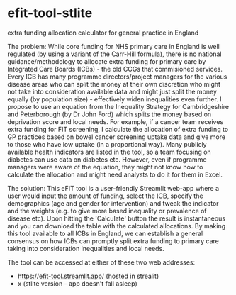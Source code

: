 # efit-tool-stlite
extra funding allocation calculator for general practice in England

The problem: While core funding for NHS primary care in England is well regulated (by using a variant of the Carr-Hill formula), there is no national guidance/methodology to allocate extra funding for primary care by Integrated Care Boards (ICBs) - the old CCGs that commisioned services. Every ICB has many programme directors/project managers for the various disease areas who can split the money at their own discretion who might not take into consideration available data and might just split the money equally (by population size) - effectively widen inequalities even further. I propose to use an equation from the Inequality Strategy for Cambridgeshire and Peterborough (by Dr John Ford) which splits the money based on deprivation score and local needs. For example, if a cancer team receives extra funding for FIT screening, I calculate the allocation of extra funding to GP practices based on bowel cancer screening uptake data and give more to those who have low uptake (in a proportional way). Many publicly available health indicators are listed in the tool, so a team focusing on diabetes can use data on diabetes etc. However, even if programme managers were aware of the equation, they might not know how to calculate the allocation and might need analysts to do it for them in Excel.

The solution: This eFIT tool is a user-friendly Streamlit web-app where a user would input the amount of funding, select the ICB, specify the demographics (age and gender for intervention) and tweak the indicator and the weights (e.g. to give more based inequality or prevalence of disease etc). Upon hitting the 'Calculate' button the result is instantaneous and you can download the table with the calculated allocations. By making this tool available to all ICBs in England, we can establish a general consensus on how ICBs can promptly split extra funding to primary care taking into consideration inequalities and local needs.

The tool can be accessed at either of these two web addresses:
- https://efit-tool.streamlit.app/ (hosted in strealit)
- x (stlite version - app doesn't fall asleep)
